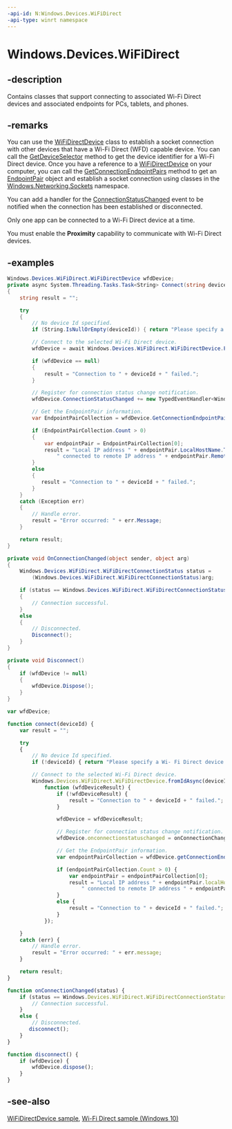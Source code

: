 ```yaml
---
-api-id: N:Windows.Devices.WiFiDirect
-api-type: winrt namespace
---
```


# Windows.Devices.WiFiDirect

## -description

Contains classes that support connecting to associated Wi-Fi Direct devices and associated endpoints for PCs, tablets, and phones.

## -remarks

You can use the [WiFiDirectDevice](wifidirectdevice.md) class to establish a socket connection with other devices that have a Wi-Fi Direct (WFD) capable device. You can call the [GetDeviceSelector](wifidirectdevice_getdeviceselector_185243134.md) method to get the device identifier for a Wi-Fi Direct device. Once you have a reference to a [WiFiDirectDevice](wifidirectdevice.md) on your computer, you can call the [GetConnectionEndpointPairs](wifidirectdevice_getconnectionendpointpairs_1958888015.md) method to get an [EndpointPair](../windows.networking/endpointpair.md) object and establish a socket connection using classes in the [Windows.Networking.Sockets](../windows.networking.sockets/windows_networking_sockets.md) namespace.

You can add a handler for the [ConnectionStatusChanged](wifidirectdevice_connectionstatuschanged.md) event to be notified when the connection has been established or disconnected.

Only one app can be connected to a Wi-Fi Direct device at a time.

You must enable the **Proximity** capability to communicate with Wi-Fi Direct devices.

## -examples

```csharp
Windows.Devices.WiFiDirect.WiFiDirectDevice wfdDevice;
private async System.Threading.Tasks.Task<String> Connect(string deviceId)
{
    string result = ""; 

    try
    {
        // No device Id specified.
        if (String.IsNullOrEmpty(deviceId)) { return "Please specify a Wi- Fi Direct device Id."; }

        // Connect to the selected Wi-Fi Direct device.
        wfdDevice = await Windows.Devices.WiFiDirect.WiFiDirectDevice.FromIdAsync(deviceId);

        if (wfdDevice == null)
        {
            result = "Connection to " + deviceId + " failed.";
        }

        // Register for connection status change notification.
        wfdDevice.ConnectionStatusChanged += new TypedEventHandler<Windows.Devices.WiFiDirect.WiFiDirectDevice, object>(OnConnectionChanged);

        // Get the EndpointPair information.
        var EndpointPairCollection = wfdDevice.GetConnectionEndpointPairs();

        if (EndpointPairCollection.Count > 0)
        {
            var endpointPair = EndpointPairCollection[0];
            result = "Local IP address " + endpointPair.LocalHostName.ToString() + 
                " connected to remote IP address " + endpointPair.RemoteHostName.ToString();
        }
        else
        {
           result = "Connection to " + deviceId + " failed.";
        }
    }
    catch (Exception err)
    {
        // Handle error.
        result = "Error occurred: " + err.Message;
    }

    return result;
}

private void OnConnectionChanged(object sender, object arg)
{
    Windows.Devices.WiFiDirect.WiFiDirectConnectionStatus status = 
        (Windows.Devices.WiFiDirect.WiFiDirectConnectionStatus)arg;

    if (status == Windows.Devices.WiFiDirect.WiFiDirectConnectionStatus.Connected)
    {
        // Connection successful.
    }
    else
    {
        // Disconnected.
        Disconnect();
    }
}

private void Disconnect()
{
    if (wfdDevice != null) 
    {
        wfdDevice.Dispose(); 
    }
}


```

```javascript
var wfdDevice;

function connect(deviceId) {
    var result = ""; 

    try
    {
        // No device Id specified.
        if (!deviceId) { return "Please specify a Wi- Fi Direct device Id."; }

        // Connect to the selected Wi-Fi Direct device.
        Windows.Devices.WiFiDirect.WiFiDirectDevice.fromIdAsync(deviceId).then(
            function (wfdDeviceResult) {
                if (!wfdDeviceResult) {
                    result = "Connection to " + deviceId + " failed.";
                }

                wfdDevice = wfdDeviceResult;

                // Register for connection status change notification.
                wfdDevice.onconnectionstatuschanged = onConnectionChanged; 

                // Get the EndpointPair information.
                var endpointPairCollection = wfdDevice.getConnectionEndpointPairs();

                if (endpointPairCollection.Count > 0) {
                    var endpointPair = endpointPairCollection[0];
                    result = "Local IP address " + endpointPair.localHostName.toString() + 
                        " connected to remote IP address " + endpointPair.remoteHostName.toString();
                }
                else {
                    result = "Connection to " + deviceId + " failed.";
                }
            });

    }
    catch (err) {
        // Handle error.
        result = "Error occurred: " + err.message;
    }

    return result;
}

function onConnectionChanged(status) {
    if (status == Windows.Devices.WiFiDirect.WiFiDirectConnectionStatus.connected) {
        // Connection successful.
    }
    else {
        // Disconnected.
       disconnect();
    }
}

function disconnect() {
    if (wfdDevice) {
        wfdDevice.dispose(); 
    }
}

```

## -see-also

[WiFiDirectDevice sample](https://go.microsoft.com/fwlink/p/?LinkID=301419), [Wi-Fi Direct sample (Windows 10)](https://go.microsoft.com/fwlink/p/?LinkId=620626)
